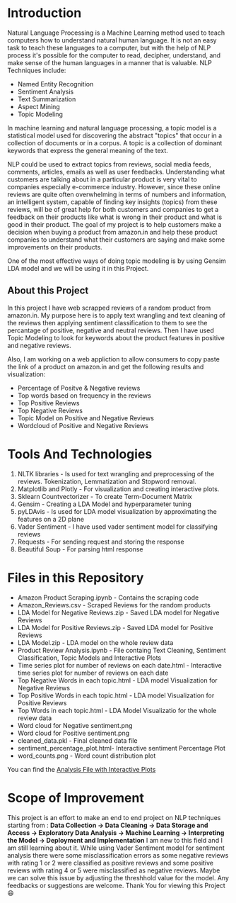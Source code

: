 

# Introduction
Natural Language Processing is a Machine Learning method used to teach computers how to understand natural human language. It is not an easy task to teach these languages to a computer, but with the help of NLP process it's possible for the computer to read, decipher, understand, and make sense of the human languages in a manner that is valuable.
NLP Techniques include:
* Named Entity Recognition
* Sentiment Analysis
* Text Summarization
* Aspect Mining
* Topic Modeling

In machine learning and natural language processing, a topic model is a statistical model used for discovering the abstract "topics" that occur in a collection of documents or in a corpus. A topic is a collection of dominant keywords that express the general meaning of the text.

NLP could be used to extract topics from reviews, social media feeds, comments, articles, emails as well as user feedbacks. Understanding what customers are talking about in a particular product is very vital to companies especially e-commerce industry. However, since these online reviews are quite often overwhelming in terms of numbers and information, an intelligent system, capable of finding key insights (topics) from these reviews, will be of great help for both customers and companies to get a feedback on their products like what is wrong in their product and what is good in their product. The goal of my project is to help customers make a decision when buying a product from amazon.in and help these product companies to understand what their customers are saying and make some improvements on their products.


One of the most effective ways of doing topic modeling is by using Gensim LDA model and we will be using it in this Project.

## About this Project

In this project I have web scrapped reviews of a random product from amazon.in. My purpose here is to apply text wrangling and text cleaning of the reviews then applying sentiment classification to them to see the percantage of positive, negative and neutral reviews.
Then I have used Topic Modeling to look for keywords about the product features in positive and negative reviews.

Also, I am working on a web appliction to allow consumers to copy paste the link of a product on amazon.in and get the following results and visualization:
* Percentage of Positve & Negative reviews
* Top words based on frequency in the reviews
* Top Positive Reviews
* Top Negative Reviews
* Topic Model on Positive and Negative Reviews
* Wordcloud of Positive and Negative Reviews

# Tools And Technologies
1) NLTK libraries - Is used for text wrangling and preprocessing of the reviews. Tokenization, Lemmatization and Stopword removal.
2) Matplotlib and Plotly - For visualization and creating interactive plots.
3) Sklearn Countvectorizer - To create Term-Document Matrix
4) Gensim - Creating a LDA Model and hyperparameter tuning
5) pyLDAvis - Is used for LDA model visualization by approximating the features on a 2D plane
6) Vader Sentiment - I have used vader sentiment model for classifying reviews
7) Requests - For sending request and storing the response
8) Beautiful Soup -  For parsing html response

# Files in this Repository

* Amazon Product Scraping.ipynb	- Contains the scraping code
* Amazon_Reviews.csv	- Scraped Reviews for the random products
* LDA Model for Negative Reviews.zip	- Saved LDA model for Negative Reviews
* LDA Model for Positive Reviews.zip	- Saved LDA model for Positive Reviews
* LDA Model.zip	- LDA model on the whole review data
* Product Review Analysis.ipynb	- File containg Text Cleaning, Sentiment Classification, Topic Models and Interactive Plots
* Time series plot for number of reviews on each date.html	- Interactive time series plot for number of reviews on each date
* Top Negative Words in each topic.html	- LDA model Visualization for Negative Reviews
* Top Positive Words in each topic.html	- LDA model Visualization for Positive Reviews
* Top Words in each topic.html	- LDA Model Visualizatio for the whole review data
* Word cloud for Negative sentiment.png	
* Word cloud for Positive sentiment.png	
* cleaned_data.pkl	- Final cleaned data file
* sentiment_percentage_plot.html- Interactive sentiment Percentage Plot
* word_counts.png - Word count distribution plot

You can find the [Analysis File with Interactive Plots](https://nbviewer.jupyter.org/github/Shaan224/Topic-Modelling-on-Amazon-Product-Reviews/blob/master/Product%20Review%20Analysis.ipynb#)

# Scope of Improvement
This project is an effort to make an end to end project on NLP techniques starting from : **Data Collection -> Data Cleaning -> Data Storage and Access -> Exploratory Data Analysis -> Machine Learning -> Interpreting the Model -> Deployment and Implementation** 
I am new to this field and I am still learning about it. While using Vader Sentiment model for sentiment analysis there were some misclassification errors as some negative reviews with rating 1 or 2 were classified as positive reviews and some positive reviews with rating 4 or 5 were misclassified as negative reviews. Maybe we can solve this issue by adjusting the threshhold value for the model.
Any feedbacks or suggestions are welcome.
Thank You for viewing this Project :smile:
